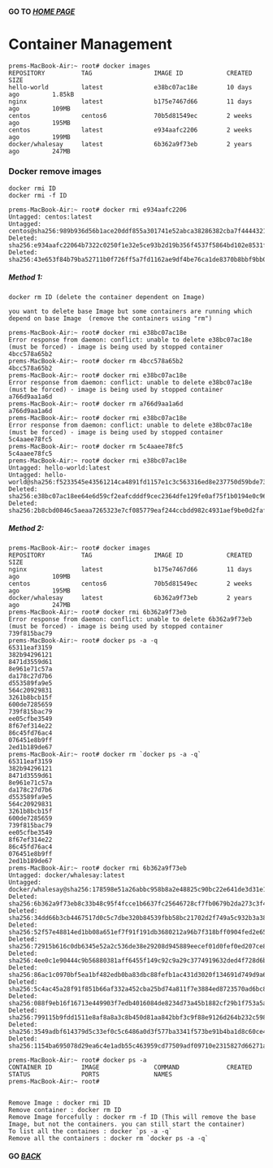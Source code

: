 
#### GO TO *[HOME PAGE](index.md)*

# Container Management


    prems-MacBook-Air:~ root# docker images
    REPOSITORY          TAG                 IMAGE ID            CREATED             SIZE
    hello-world         latest              e38bc07ac18e        10 days ago         1.85kB
    nginx               latest              b175e7467d66        11 days ago         109MB
    centos              centos6             70b5d81549ec        2 weeks ago         195MB
    centos              latest              e934aafc2206        2 weeks ago         199MB
    docker/whalesay     latest              6b362a9f73eb        2 years ago         247MB
    
    
### Docker remove images

    docker rmi ID
    docker rmi -f ID
    
    prems-MacBook-Air:~ root# docker rmi e934aafc2206
    Untagged: centos:latest
    Untagged: centos@sha256:989b936d56b1ace20ddf855a301741e52abca38286382cba7f44443210e96d16
    Deleted: sha256:e934aafc22064b7322c0250f1e32e5ce93b2d19b356f4537f5864bd102e8531f
    Deleted: sha256:43e653f84b79ba52711b0f726ff5a7fd1162ae9df4be76ca1de8370b8bbf9bb0
    
    
    
##### Method 1: 
 
    docker rm ID (delete the container dependent on Image)
    
    you want to delete base Image but some containers are running which depend on base Image  (remove the containers using "rm")
    
    prems-MacBook-Air:~ root# docker rmi e38bc07ac18e
    Error response from daemon: conflict: unable to delete e38bc07ac18e (must be forced) - image is being used by stopped container 4bcc578a65b2
    prems-MacBook-Air:~ root# docker rm 4bcc578a65b2
    4bcc578a65b2
    prems-MacBook-Air:~ root# docker rmi e38bc07ac18e
    Error response from daemon: conflict: unable to delete e38bc07ac18e (must be forced) - image is being used by stopped container a766d9aa1a6d
    prems-MacBook-Air:~ root# docker rm a766d9aa1a6d
    a766d9aa1a6d
    prems-MacBook-Air:~ root# docker rmi e38bc07ac18e
    Error response from daemon: conflict: unable to delete e38bc07ac18e (must be forced) - image is being used by stopped container 5c4aaee78fc5
    prems-MacBook-Air:~ root# docker rm 5c4aaee78fc5
    5c4aaee78fc5
    prems-MacBook-Air:~ root# docker rmi e38bc07ac18e
    Untagged: hello-world:latest
    Untagged: hello-world@sha256:f5233545e43561214ca4891fd1157e1c3c563316ed8e237750d59bde73361e77
    Deleted: sha256:e38bc07ac18ee64e6d59cf2eafcdddf9cec2364dfe129fe0af75f1b0194e0c96
    Deleted: sha256:2b8cbd0846c5aeaa7265323e7cf085779eaf244ccbdd982c4931aef9be0d2faf
    
    
##### Method 2:    

    prems-MacBook-Air:~ root# docker images
    REPOSITORY          TAG                 IMAGE ID            CREATED             SIZE
    nginx               latest              b175e7467d66        11 days ago         109MB
    centos              centos6             70b5d81549ec        2 weeks ago         195MB
    docker/whalesay     latest              6b362a9f73eb        2 years ago         247MB
    prems-MacBook-Air:~ root# docker rmi 6b362a9f73eb
    Error response from daemon: conflict: unable to delete 6b362a9f73eb (must be forced) - image is being used by stopped container 739f815bac79
    prems-MacBook-Air:~ root# docker ps -a -q
    65311eaf3159
    382b94296121
    8471d3559d61
    8e961e71c57a
    da178c27d7b6
    d553589fa9e5
    564c20929831
    3261b8bcb15f
    600de7285659
    739f815bac79
    ee05cfbe3549
    8f67ef314e22
    86c45fd76ac4
    076451e8b9ff
    2ed1b189de67
    prems-MacBook-Air:~ root# docker rm `docker ps -a -q`
    65311eaf3159
    382b94296121
    8471d3559d61
    8e961e71c57a
    da178c27d7b6
    d553589fa9e5
    564c20929831
    3261b8bcb15f
    600de7285659
    739f815bac79
    ee05cfbe3549
    8f67ef314e22
    86c45fd76ac4
    076451e8b9ff
    2ed1b189de67
    prems-MacBook-Air:~ root# docker rmi 6b362a9f73eb
    Untagged: docker/whalesay:latest
    Untagged: docker/whalesay@sha256:178598e51a26abbc958b8a2e48825c90bc22e641de3d31e18aaf55f3258ba
    Deleted: sha256:6b362a9f73eb8c33b48c95f4fcce1b6637fc25646728cf7fb0679b2da273c3f4
    Deleted: sha256:34dd66b3cb4467517d0c5c7dbe320b84539fbb58bc21702d2f749a5c932b3a38
    Deleted: sha256:52f57e48814ed1bb08a651ef7f91f191db3680212a96b7f318bff0904fed2e65
    Deleted: sha256:72915b616c0db6345e52a2c536de38e29208d945889eecef01d0fef0ed207ce8
    Deleted: sha256:4ee0c1e90444c9b56880381aff6455f149c92c9a29c3774919632ded4f728d6b
    Deleted: sha256:86ac1c0970bf5ea1bf482edb0ba83dbc88fefb1ac431d3020f134691d749d9a6
    Deleted: sha256:5c4ac45a28f91f851b66af332a452cba25bd74a811f7e3884ed8723570ad6bc8
    Deleted: sha256:088f9eb16f16713e449903f7edb4016084de8234d73a45b1882cf29b1f753a5a
    Deleted: sha256:799115b9fdd1511e8af8a8a3c8b450d81aa842bbf3c9f88e9126d264b232c598
    Deleted: sha256:3549adbf614379d5c33ef0c5c6486a0d3f577ba3341f573be91b4ba1d8c60ce4
    Deleted: sha256:1154ba695078d29ea6c4e1adb55c463959cd77509adf09710e2315827d66271a

    prems-MacBook-Air:~ root# docker ps -a 
    CONTAINER ID        IMAGE               COMMAND             CREATED             STATUS              PORTS               NAMES
    prems-MacBook-Air:~ root#
    
    
    Remove Image : docker rmi ID
    Remove container : docker rm ID
    Remove Image forcefully : docker rm -f ID (This will remove the base Image, but not the containers. you can still start the container)
    To list all the containes : docker `ps -a -q`
    Remove all the containers : docker rm `docker ps -a -q`
    
    
#### GO *[BACK](index.md)*    
    
    
